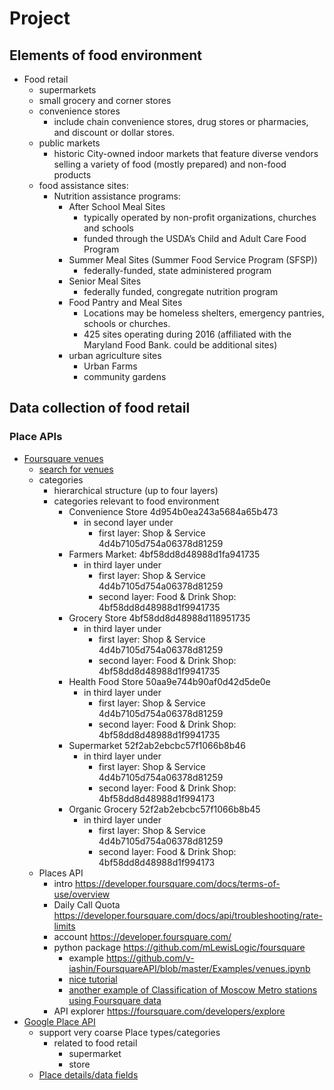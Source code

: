 # Project

## Elements of food environment

* Food retail
    * supermarkets
    * small grocery and corner stores
    * convenience stores
        * include chain convenience stores, drug stores or pharmacies, and discount or dollar stores.
    * public markets
        * historic City-owned indoor markets that feature diverse vendors selling a variety of food (mostly prepared) and non-food products
    * food assistance sites: 
        * Nutrition assistance programs: 
            * After School Meal Sites   
                * typically operated by non-profit organizations, churches and schools
                * funded through the USDA’s Child and Adult Care Food Program
            * Summer Meal Sites (Summer Food Service Program (SFSP))
                * federally-funded, state administered program
            * Senior Meal Sites
                * federally funded, congregate nutrition program
            * Food Pantry and Meal Sites
                * Locations may be homeless shelters, emergency pantries, schools or churches.
                * 425 sites operating during 2016 (affiliated with the Maryland Food Bank. could be additional sites)
            * urban agriculture sites
                * Urban Farms
                * community gardens


## Data collection of food retail

### Place APIs 
* [Foursquare venues](https://developer.foursquare.com/docs/resources/categories)
    * [search for venues](https://developer.foursquare.com/docs/api/venues/search)
    * categories
        * hierarchical structure (up to four layers)
        * categories relevant to food environment
            * Convenience Store 4d954b0ea243a5684a65b473
                * in second layer under 
                    * first layer: Shop & Service 4d4b7105d754a06378d81259
            * Farmers Market: 4bf58dd8d48988d1fa941735
                * in third layer under 
                    * first layer: Shop & Service 4d4b7105d754a06378d81259
                    * second layer: Food & Drink Shop: 4bf58dd8d48988d1f9941735
            * Grocery Store 4bf58dd8d48988d118951735
                * in third layer under 
                    * first layer: Shop & Service 4d4b7105d754a06378d81259
                    * second layer: Food & Drink Shop: 4bf58dd8d48988d1f9941735
            * Health Food Store 50aa9e744b90af0d42d5de0e
                 * in third layer under 
                    * first layer: Shop & Service 4d4b7105d754a06378d81259
                    * second layer: Food & Drink Shop: 4bf58dd8d48988d1f9941735
            * Supermarket 52f2ab2ebcbc57f1066b8b46
                * in third layer under 
                    * first layer: Shop & Service 4d4b7105d754a06378d81259
                    * second layer: Food & Drink Shop: 4bf58dd8d48988d1f994173 
            * Organic Grocery 52f2ab2ebcbc57f1066b8b45
                * in third layer under 
                    * first layer: Shop & Service 4d4b7105d754a06378d81259
                    * second layer: Food & Drink Shop: 4bf58dd8d48988d1f994173  
    * Places API
        * intro https://developer.foursquare.com/docs/terms-of-use/overview
        * Daily Call Quota https://developer.foursquare.com/docs/api/troubleshooting/rate-limits
        * account https://developer.foursquare.com/
        * python package https://github.com/mLewisLogic/foursquare
            * example https://github.com/v-iashin/FoursquareAPI/blob/master/Examples/venues.ipynb
            * [nice tutorial](http://www.bgoncalves.com/download/finish/5-teaching/91-data-mining-foursquare.html)
            * [another example of Classification of Moscow Metro stations using Foursquare data](https://towardsdatascience.com/classification-of-moscow-metro-stations-using-foursquare-data-fb8aad3e0e4)
        * API explorer https://foursquare.com/developers/explore
* [Google Place API](https://developers.google.com/places/web-service/supported_types#table3)
    * support very coarse Place types/categories
        * related to food retail
            * supermarket
            * store
    * [Place details/data fields](https://developers.google.com/places/web-service/place-data-fields) 
